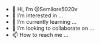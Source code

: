 - 👋 Hi, I’m @Semilore5020v
- 👀 I’m interested in ...
- 🌱 I’m currently learning ...
- 💞️ I’m looking to collaborate on ...
- 📫 How to reach me ...

<!---
Semilore5020v/Semilore5020v is a ✨ special ✨ repository because its `README.md` (this file) appears on your GitHub profile.
You can click the Preview link to take a look at your changes.
--->

